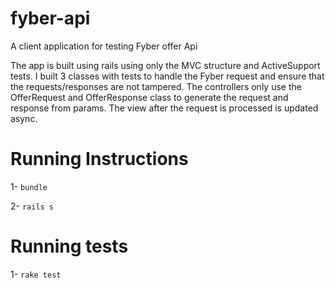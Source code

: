 # fyber-api
A client application for testing Fyber offer Api

The app is built using rails using only the MVC structure and ActiveSupport tests.
I built 3 classes with tests to handle the Fyber request and ensure that the requests/responses are not tampered.
The controllers only use the OfferRequest and OfferResponse class to generate the request and response from params.
The view after the request is processed is updated async.

# Running Instructions

1- `bundle`

2- `rails s`

# Running tests

1- `rake test`

